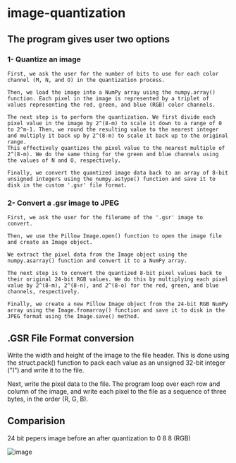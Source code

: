 # image-quantization

## The program gives user two options

### 1- Quantize an image
    First, we ask the user for the number of bits to use for each color channel (M, N, and O) in the quantization process.

    Then, we load the image into a NumPy array using the numpy.array() function. Each pixel in the image is represented by a triplet of values representing the red, green, and blue (RGB) color channels.

    The next step is to perform the quantization. We first divide each pixel value in the image by 2^(8-m) to scale it down to a range of 0 to 2^m-1. Then, we round the resulting value to the nearest integer and multiply it back up by 2^(8-m) to scale it back up to the original range. 
    This effectively quantizes the pixel value to the nearest multiple of 2^(8-m). We do the same thing for the green and blue channels using the values of N and O, respectively.

    Finally, we convert the quantized image data back to an array of 8-bit unsigned integers using the numpy.astype() function and save it to disk in the custom '.gsr' file format.

### 2- Convert a .gsr image to JPEG
    First, we ask the user for the filename of the '.gsr' image to convert.

    Then, we use the Pillow Image.open() function to open the image file and create an Image object.

    We extract the pixel data from the Image object using the numpy.asarray() function and convert it to a NumPy array.

    The next step is to convert the quantized 8-bit pixel values back to their original 24-bit RGB values. We do this by multiplying each pixel value by 2^(8-m), 2^(8-n), and 2^(8-o) for the red, green, and blue channels, respectively.

    Finally, we create a new Pillow Image object from the 24-bit RGB NumPy array using the Image.fromarray() function and save it to disk in the JPEG format using the Image.save() method.
    
## .GSR File Format conversion

  Write the width and height of the image to the file header. This is done using the struct.pack() function to pack each value as an unsigned 32-bit integer ("I") and write it to the file.

Next, write the pixel data to the file. The program loop over each row and column of the image, and write each pixel to the file as a sequence of three bytes, in the order (R, G, B).


## Comparision
24 bit pepers image before an after quantization to 0 8 8 (RGB)

![image](https://user-images.githubusercontent.com/65772647/224569146-4bf246dd-4e8d-4296-867b-0b702d7fd565.png)
